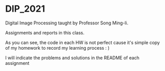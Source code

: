 # DIP_2021
Digital Image Processing taught by Professor Song Ming-li.

Assignments and reports in this class.

As you can see, the code in each HW is not perfect cause it's simple copy of my homework to record my learning process : )

I will indicate the problems and solutions in the README of each assignment
